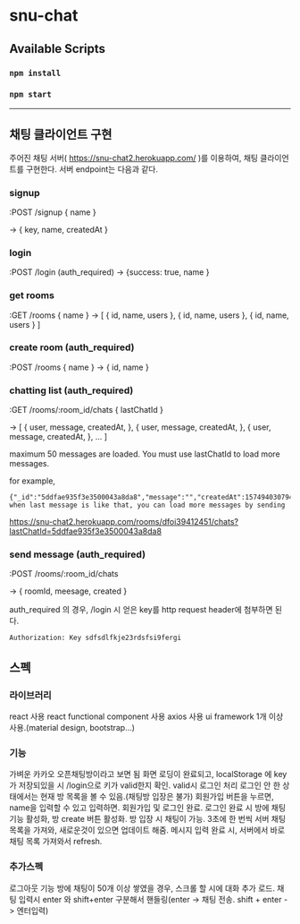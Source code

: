# snu-chat

## Available Scripts
### `npm install`
### `npm start`

***
## 채팅 클라이언트 구현
주어진 채팅 서버( https://snu-chat2.herokuapp.com/ )를 이용하여, 채팅 클라이언트를 구현한다. 서버 endpoint는 다음과 같다.

### signup
:POST /signup { name }

-> { key, name, createdAt }

### login
:POST /login (auth_required) -> {success: true, name }

### get rooms
:GET /rooms { name } -> [ { id, name, users }, { id, name, users }, { id, name, users } ]

### create room (auth_required)
:POST /rooms { name } -> { id, name }

### chatting list (auth_required)
:GET /rooms/:room_id/chats { lastChatId }

-> [ { user, message, createdAt, }, { user, message, createdAt, }, { user, message, createdAt, }, ... ]

maximum 50 messages are loaded. You must use lastChatId to load more messages.

for example,
```
{"_id":"5ddfae935f3e3500043a8da8","message":"","createdAt":1574940307945,"userName":"hihihihiihi"}
when last message is like that, you can load more messages by sending
```
https://snu-chat2.herokuapp.com/rooms/dfoi39412451/chats?lastChatId=5ddfae935f3e3500043a8da8

### send message (auth_required)
:POST /rooms/:room_id/chats

-> { roomId, meesage, created }

auth_required 의 경우, /login 시 얻은 key를 http request header에 첨부하면 된다.
```
Authorization: Key sdfsdlfkje23rdsfsi9fergi
```

## 스펙
### 라이브러리
react 사용
react functional component 사용
axios 사용
ui framework 1개 이상 사용.(material design, bootstrap...)

### 기능
가벼운 카카오 오픈채팅방이라고 보면 됨
화면 로딩이 완료되고, localStorage 에 key가 저장되있을 시 /login으로 키가 valid한지 확인.
valid시 로그인 처리
로그인 안 한 상태에서는 현재 방 목록을 볼 수 있음.(채팅방 입장은 불가)
회원가입 버튼을 누르면, name을 입력할 수 있고 입력하면. 회원가입 및 로그인 완료.
로그인 완료 시 방에 채팅 기능 활성화, 방 create 버튼 활성화.
방 입장 시 채팅이 가능.
3초에 한 번씩 서버 채팅 목록을 가져와, 새로운것이 있으면 업데이트 해줌.
메시지 입력 완료 시, 서버에서 바로 채팅 목록 가져와서 refresh.

### 추가스펙
로그아웃 기능
방에 채팅이 50개 이상 쌓였을 경우, 스크롤 할 시에 대화 추가 로드.
채팅 입력시 enter 와 shift+enter 구분해서 핸들링(enter -> 채팅 전송. shift + enter -> 엔터입력)
